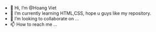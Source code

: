 - 👋 Hi, I’m @Hoang Viet
- 🌱 I’m currently learning HTML,CSS, hope u guys like my repository.
- 💞️ I’m looking to collaborate on ...
- 📫 How to reach me ...

<!---
hoangviet2796/hoangviet2796 is a ✨ special ✨ repository because its `README.md` (this file) appears on your GitHub profile.
You can click the Preview link to take a look at your changes.
--->
